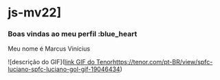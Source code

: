 # js-mv22]

### Boas vindas ao meu perfil :blue_heart

Meu nome é Marcus Vinícius

![descrição do GIF]([link GIF do Tenor](https://tenor.com/pt-BR/view/spfc-luciano-spfc-luciano-gol-gif-19046434)https://tenor.com/pt-BR/view/spfc-luciano-spfc-luciano-gol-gif-19046434)
